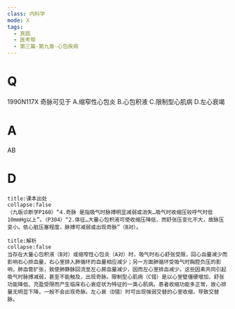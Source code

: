 ```yaml
---
class: 内科学
mode: X
tags:
  - 真题
  - 医考帮
  - 第三篇-第九章-心包疾病
---
```


# Q
1990N117X 奇脉可见于
A.缩窄性心包炎
B.心包积液
C.限制型心肌病
D.左心衰竭

# A
AB
# D
```ad-note
title:课本出处
collapse:false
（九版诊断学P160）“4.奇脉 是指吸气时脉搏明显减弱或消失…吸气时收缩压较呼气时低10mmHg以上”。（P304）“2.体征…大量心包积液可使收缩压降低，而舒张压变化不大，故脉压变小。依心脏压塞程度，脉搏可减弱或出现奇脉”（B对）。
```

```ad-summary
title:解析
collapse:false
当存在大量心包积液（B对）或缩窄性心包炎（A对）时，吸气时右心舒张受限，回心血量减少而影响右心排血量，右心室排入肺循环的血量相应减少；另一方面肺循环受吸气时胸腔负压的影响，肺血管扩张，致使肺静脉回流至左心房血量减少，因而左心室排血减少。这些因素共同引起吸气时脉搏减弱，甚至不能触及，出现奇脉。限制型心肌病（C错）是以心室壁僵硬增加、舒张功能降低、充盈受限而产生临床右心衰症状为特征的一类心肌病。患者收缩功能多正常，故心排量无明显下降，一般不会出现奇脉。左心衰（D错）时可出现强弱交替的心室收缩，导致交替脉。
```

